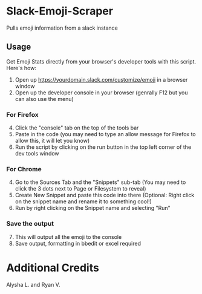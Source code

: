 # Slack-Emoji-Scraper
Pulls emoji information from a slack instance

## Usage
Get Emoji Stats directly from your browser's developer tools with this script. Here's how:

1. Open up https://yourdomain.slack.com/customize/emoji in a browser window
2. Open up the developer console in your browser (genrally F12 but you can also use the menu)

### For Firefox
4. Click the "console" tab on the top of the tools bar
5. Paste in the code (you may need to type an allow message for Firefox to allow this, it will let you know)
6. Run the script by clicking on the run button in the top left corner of the dev tools window

### For Chrome
4. Go to the Sources Tab and the "Snippets" sub-tab (You may need to click the 3 dots next to Page or Filesystem to reveal)
5. Create New Snippet and paste this code into there (Optional: Right click on the snippet name and rename it to something cool!)
6. Run by right clicking on the Snippet name and selecting "Run"

### Save the output
7. This will output all the emoji to the console
8. Save output, formatting in bbedit or excel required


# Additional Credits
Alysha L. and Ryan V.

